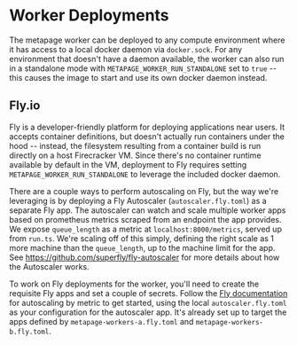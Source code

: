 # Worker Deployments

The metapage worker can be deployed to any compute environment where it has access to a local docker daemon via `docker.sock`. For any environment that doesn't have a daemon available, the worker can also run in a standalone mode with `METAPAGE_WORKER_RUN_STANDALONE` set to `true` -- this causes the image to start and use its own docker daemon instead.

## Fly.io

Fly is a developer-friendly platform for deploying applications near users. It accepts container definitions, but doesn't actually run containers under the hood -- instead, the filesystem resulting from a container build is run directly on a host Firecracker VM. Since there's no container runtime available by default in the VM, deployment to Fly requires setting `METAPAGE_WORKER_RUN_STANDALONE` to leverage the included docker daemon.

There are a couple ways to perform autoscaling on Fly, but the way we're leveraging is by deploying a Fly Autoscaler (`autoscaler.fly.toml`) as a separate Fly app. The autoscaler can watch and scale multiple worker apps based on prometheus metrics scraped from an endpoint the app provides. We expose `queue_length` as a metric at `localhost:8000/metrics`, served up from `run.ts`. We're scaling off of this simply, defining the right scale as 1 more machine than the `queue_length`, up to the machine limit for the app. See https://github.com/superfly/fly-autoscaler for more details about how the Autoscaler works.

To work on Fly deployments for the worker, you'll need to create the requisite Fly apps and set a couple of secrets. Follow the [Fly documentation](https://fly.io/docs/launch/autoscale-by-metric/) for autoscaling by metric to get started, using the local `autoscaler.fly.toml` as your configuration for the autoscaler app. It's already set up to target the apps defined by `metapage-workers-a.fly.toml` and `metapage-workers-b.fly.toml`.
